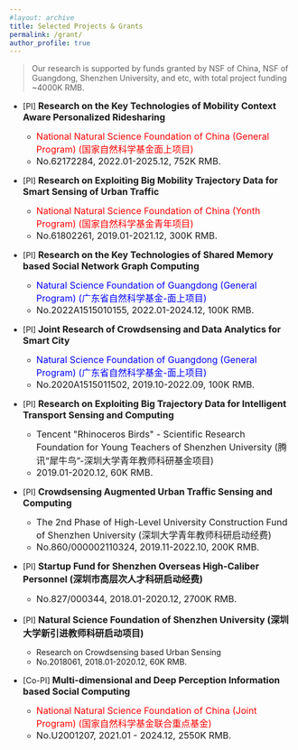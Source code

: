 ```yaml
---
#layout: archive
title: Selected Projects & Grants
permalink: /grant/
author_profile: true
---
```


> Our research is supported by funds granted by NSF of China, NSF of Guangdong, Shenzhen University, and etc, with total project funding ~4000K RMB. 

* [PI] **<font size=3>Research on the Key Technologies of Mobility Context Aware Personalized Ridesharing</font>**  
  - <font size=3 color=red> National Natural Science Foundation of China (General Program) (国家自然科学基金面上项目)</font>
  - <font size=3>No.62172284, 2022.01-2025.12, 752K RMB.</font>

* [PI] **<font size=3>Research on Exploiting Big Mobility Trajectory Data for Smart Sensing of Urban Traffic</font>**  
  - <font size=3 color=red>National Natural Science Foundation of China (Yonth Program) (国家自然科学基金青年项目)</font>
  - <font size=3>No.61802261, 2019.01-2021.12, 300K RMB.</font>

* [PI] **<font size=3>Research on the Key Technologies of Shared Memory based Social Network Graph Computing</font>**  
  - <font size=3 color=blue>Natural Science Foundation of Guangdong (General Program) (广东省自然科学基金-面上项目)</font>  
  - <font size=3>No.2022A1515010155, 2022.01-2024.12, 100K RMB.</font>

* [PI] **<font size=3>Joint Research of Crowdsensing and Data Analytics for Smart City</font>**  
  - <font size=3 color=blue>Natural Science Foundation of Guangdong (General Program) (广东省自然科学基金-面上项目)</font>  
  - <font size=3>No.2020A1515011502, 2019.10-2022.09, 100K RMB.</font>

* [PI] **<font size=3>Research on Exploiting Big Trajectory Data for Intelligent Transport Sensing and Computing</font>**  
  - <font size=3>Tencent "Rhinoceros Birds" - Scientific Research Foundation for Young Teachers of Shenzhen University (腾讯“犀牛鸟”-深圳大学青年教师科研基金项目)</font>
  - <font size=3>2019.01-2020.12, 60K RMB.</font>

* [PI] **<font size=3>Crowdsensing Augmented Urban Traffic Sensing and Computing</font>**  
  - <font size=3>The 2nd Phase of High-Level University Construction Fund of Shenzhen University (深圳大学青年教师科研启动经费)</font>
  - <font size=3>No.860/000002110324, 2019.11-2022.10, 200K RMB.</font>

* [PI] **<font size=3>Startup Fund for Shenzhen Overseas High-Caliber Personnel (深圳市高层次人才科研启动经费)</font>**  
  - <font size=3>No.827/000344, 2018.01-2020.12, 2700K RMB.</font>

* [PI] **<font size=3>Natural Science Foundation of Shenzhen University (深圳大学新引进教师科研启动项目)</font>**  
  - Research on Crowdsensing based Urban Sensing
  - No.2018061, 2018.01-2020.12, 60K RMB.

* [Co-PI] **<font size=3>Multi-dimensional and Deep Perception Information based Social Computing</font>**
  - <font size=3 color=red>National Natural Science Foundation of China (Joint Program) (国家自然科学基金联合重点基金)</font>
  - <font size=3>No.U2001207, 2021.01 - 2024.12, 2550K RMB.</font>
